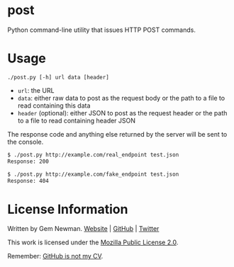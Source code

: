# post

Python command-line utility that issues HTTP POST commands.

# Usage

```
./post.py [-h] url data [header]
```

* `url`: the URL
* `data`: either raw data to post as the request body or the path to a file to read
  containing this data
* `header` (optional): either JSON to post as the request header or the path to a file
  to read containing header JSON

The response code and anything else returned by the server will be sent to the console.

```sh
$ ./post.py http://example.com/real_endpoint test.json
Response: 200
```

```sh
$ ./post.py http://example.com/fake_endpoint test.json
Response: 404
```

# License Information

Written by Gem Newman. [Website](http://spurll.com) | [GitHub](https://github.com/spurll/) | [Twitter](https://twitter.com/spurll)

This work is licensed under the [Mozilla Public License 2.0](https://www.mozilla.org/en-US/MPL/2.0/).

Remember: [GitHub is not my CV](https://blog.jcoglan.com/2013/11/15/why-github-is-not-your-cv/).
